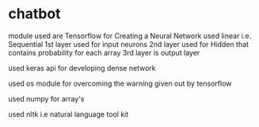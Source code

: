 # chatbot
module used are Tensorflow for Creating a Neural Network
used linear i.e. Sequential 
1st layer used for input neurons
2nd layer used for Hidden that contains probability for each array
3rd layer is output layer

used keras api for developing dense network

used os module for overcoming the warning given out by tensorflow

used numpy for array's

used nltk i.e natural language tool kit